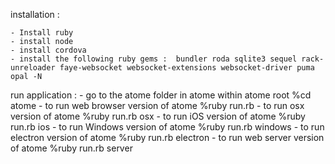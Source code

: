 installation : 

	- Install ruby
	- install node
	- install cordova
	- install the following ruby gems :  bundler roda sqlite3 sequel rack-unreloader faye-websocket websocket-extensions websocket-driver puma opal -N

run  application : 
	- go to the atome folder in atome within atome root
	%cd atome
	- to run web browser version of atome
	%ruby run.rb 
	- to run osx version of atome
	%ruby run.rb osx
	- to run iOS version of atome
	%ruby run.rb ios
	- to run Windows version of atome
	%ruby run.rb windows
	- to run electron version of atome
	%ruby run.rb electron
	- to run web server version of atome
	%ruby run.rb server
	